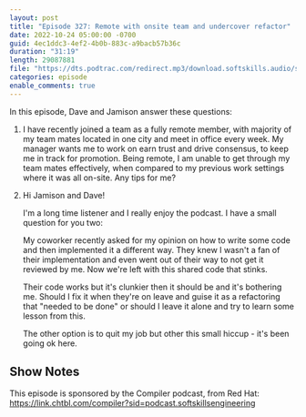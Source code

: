 ```yaml
---
layout: post
title: "Episode 327: Remote with onsite team and undercover refactor"
date: 2022-10-24 05:00:00 -0700
guid: 4ec1ddc3-4ef2-4b0b-883c-a9bacb57b36c
duration: "31:19"
length: 29087881
file: "https://dts.podtrac.com/redirect.mp3/download.softskills.audio/sse-327.mp3"
categories: episode
enable_comments: true
---
```


In this episode, Dave and Jamison answer these questions:

1. I have recently joined a team as a fully remote member, with majority of my team mates located in one city and meet in office every week. My manager wants me to work on earn trust and drive consensus, to keep me in track for promotion. Being remote, I am unable to get through my team mates effectively, when compared to my previous work settings where it was all on-site. Any tips for me?

2. Hi Jamison and Dave!
   
   I'm a long time listener and I really enjoy the podcast. I have a small question for you two:
   
   My coworker recently asked for my opinion on how to write some code and then implemented it a different way. They knew I wasn't a fan of their implementation and even went out of their way to not get it reviewed by me. Now we're left with this shared code that stinks.
   
   Their code works but it's clunkier then it should be and it's bothering me.
   Should I fix it when they're on leave and guise it as a refactoring that "needed to be done" or should I leave it alone and try to learn some lesson from this.
   
   The other option is to quit my job but other this small hiccup - it's been going ok here. 

## Show Notes
This episode is sponsored by the Compiler podcast, from Red Hat: https://link.chtbl.com/compiler?sid=podcast.softskillsengineering 
